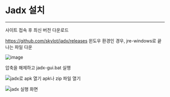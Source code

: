 # Jadx 설치
---


사이트 접속  후 최신 버전 다운로드



https://github.com/skylot/jadx/releases
윈도우 환경인 경우, jre-windows로 끝나는 파일 다운

![image](https://user-images.githubusercontent.com/53963779/201268802-d38ab934-89a2-48dc-a124-6386612047ca.png)


압축을 해제하고 jadx-gui.bat 실행


![jadx로 apk 열기](https://user-images.githubusercontent.com/53963779/201239659-edbd29ea-483e-4bad-8623-83a6c02a97bb.png)
apk나 zip 파일 열기

 


![jadx 실행 화면](https://user-images.githubusercontent.com/53963779/201239816-ee77c1da-aa71-4a97-a8af-833c0a3f741f.png)
